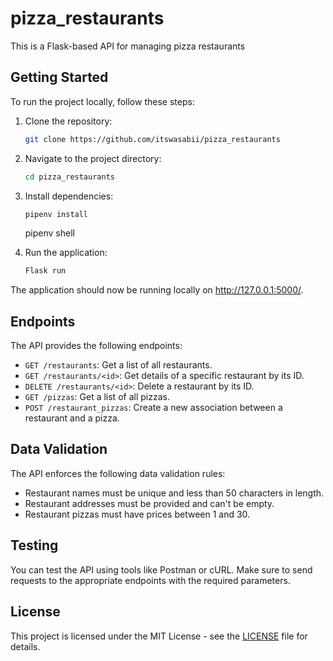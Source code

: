 # pizza_restaurants


This is a Flask-based API for managing pizza restaurants
## Getting Started

To run the project locally, follow these steps:

1. Clone the repository:

    ```bash
    git clone https://github.com/itswasabii/pizza_restaurants
    ```

2. Navigate to the project directory:

    ```bash
    cd pizza_restaurants
    ```

3. Install dependencies:

    ```bash
    pipenv install
    ```
      pipenv shell
4. Run the application:

    ```bash
    Flask run
    ```

The application should now be running locally on http://127.0.0.1:5000/.

## Endpoints

The API provides the following endpoints:

- `GET /restaurants`: Get a list of all restaurants.
- `GET /restaurants/<id>`: Get details of a specific restaurant by its ID.
- `DELETE /restaurants/<id>`: Delete a restaurant by its ID.
- `GET /pizzas`: Get a list of all pizzas.
- `POST /restaurant_pizzas`: Create a new association between a restaurant and a pizza.

## Data Validation

The API enforces the following data validation rules:

- Restaurant names must be unique and less than 50 characters in length.
- Restaurant addresses must be provided and can't be empty.
- Restaurant pizzas must have prices between 1 and 30.

## Testing

You can test the API using tools like Postman or cURL. Make sure to send requests to the appropriate endpoints with the required parameters.

## License

This project is licensed under the MIT License - see the [LICENSE](LICENSE) file for details.